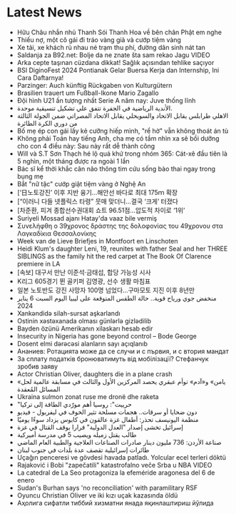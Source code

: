 # Latest News
-  Hữu Châu nhắn nhủ Thanh Sói Thanh Hoa về bên chân Phật em nghe
-  Thiếu nợ, một cô gái đi tráo vàng giả và cướp tiệm vàng
-  Xe tải, xe khách rủ nhau né trạm thu phí, đường dân sinh nát tan
-  Saldanja za B92.net: Bolje da ne znate šta sam rekao Jagu VIDEO
-  Arka cepte taşınan cüzdana dikkat! Sağlık açısından tehlike saçıyor
-  BSI DiginoFest 2024 Pontianak Gelar Buersa Kerja dan Internship, Ini Cara Daftarnya!
-  Parzinger: Auch künftig Rückgaben von Kulturgütern
-  Brasilien trauert um Fußball-Ikone Mario Zagallo
-  Đội hình U21 ấn tượng nhất Serie A năm nay: Juve thống lĩnh
-  الأندية الرياضية في الجفرة تتفق علي تشكيل تنسيقية موحدة.
-  الاهلي طرابلس يقابل الاتحاد والسويحلي يقابل الاتحاد المصراتي ضمن الجولة الثالثة من دوري الكرة الطائرة
-  Bố mẹ ép con gái lấy kẻ cưỡng hiếp mình, "rể hờ" vẫn không thoát án tù
-  Không phải Toán hay tiếng Anh, cha mẹ có tầm nhìn xa sẽ bồi dưỡng cho con 4 điều này: Sau này rất dễ thành công
-  Will và S.T Sơn Thạch hé lộ quá khứ trong nhóm 365: Cát-xê đầu tiên là 5 nghìn, một tháng được ra ngoài 1 lần
-  Bác sĩ kể thời khắc cân não thông tim cứu sống bào thai ngay trong bụng mẹ
-  Bắt "nữ tặc" cướp giật tiệm vàng ở Nghệ An
-  [‘日노토강진’ 이후 지반 융기…해안선 바다로 최대 175ｍ 확장
-  [“이러니 다들 넷플릭스 타령” 뭇매 맞더니…결국 ‘크게’ 터졌다
-  [차준환, 피겨 종합선수권대회 쇼트 96.51점…압도적 차이로 ‘1위’
-  Suriyeli Mossad ajanı Hatay'da vaaz bile vermiş
-  Συνελήφθη ο 39χρονος δράστης της δολοφονίας του 49χρονου στα Λαγκαδίκια Θεσσαλονίκης
-  Week van de Lieve Briefjes in Montfoort en Linschoten
-  Heidi Klum's daughter Leni, 19, reunites with father Seal and her THREE SIBLINGS as the family hit the red carpet at The Book Of Clarence premiere in LA
-  [속보] 대구서 만난 이준석·금태섭, 합당 가능성 시사
-  K리그 605경기 뛴 골키퍼 김영광, 선수 생활 마침표
-  일본 노토반도 강진 사망자 100명 넘었다…구마모토 지진 이후 8년만
-  منخفض جوي ورياح قوية.. حالة الطقس المتوقعة على ليبيا اليوم السبت 6 يناير 2024
-  Xankəndidə silah-sursat aşkarlandı
-  Ostinin xəstəxanada olması günlərlə gizlədilib
-  Bayden özünü Amerikanın xilaskarı hesab edir
-  Insecurity in Nigeria has gone beyond control – Bode George
-  Dosent elmi dərəcəsi alanların sayı açıqlanıb
-  Ананиев: Ротацията може да се случи и с първия, и с втория мандат
-  За сплату податків бронюватимуть від мобілізації? Стефанчук зробив заяву
-  Actor Christian Oliver, daughters die in a plane crash
-  «يامن» و«آدم» توأم عبقري يحصد المركزين الأول والثالث في مسابقة عالمية لحل المسائل المُعقدة
-  Ukraina sulmon zonat ruse me dronë dhe raketa
-  "حرييت": روسيا أهم مورّدي الطاقة إلى تركيا
-  دون ضحايا أو سرقات.. هجمات مسلحة تثير الخوف في ليفربول - فيديو
-  منظمة اليونيسف تحذر: أطفال غزة عالقون في كابوس يزداد سوءًا يوميًا
-  إسرائيل تخشى إصدار "العدل الدولية" قرارا بوقف القتال في غزة
-  طالب يقتل زميله ويصيب 5 في مدرسة أميركية
-  صناعة الأردن: 736 مليون دينار صادرات الصناعات العلاجية والطبية العام الماضي
-  طائرات إسرائيلية تقصف عدة بلدات في جنوب لبنان
-  Uçağın penceresi ve gövdesi havada patladı. Yolcular ecel terleri döktü
-  Rajaković i Bobi "zapečatili" katastrofalno veče Srba u NBA VIDEO
-  La catedral de La Seo protagoniza la efeméride aragonesa del 6 de enero
-  Sudan's Burhan says 'no reconciliation' with paramilitary RSF
-  Oyuncu Christian Oliver ve iki kızı uçak kazasında öldü
-  Аҳолига сифатли тиббий хизматни янада яқинлаштириш йўлида

